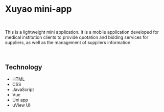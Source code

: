 # Xuyao mini-app

&nbsp;

This is a lightweight mini application. It is a mobile application developed for medical institution clients to provide quotation and bidding services for suppliers, as well as the management of suppliers information.

&nbsp;

## Technology
- HTML
- CSS
- JavaScript
- Vue
- Uni app
- uView UI

&nbsp;


